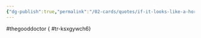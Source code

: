 ```yaml
---
{"dg-publish":true,"permalink":"/02-cards/quotes/if-it-looks-like-a-horse-and-sounds-like-a-horse-it-s-probably-not-a-zebra/","noteIcon":"","created":"2024-12-22T19:09:31.481+01:00","updated":"2024-12-29T13:58:44.780+01:00"}
---
```


#thegooddoctor
{ #tr-ksxgywch6}
